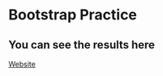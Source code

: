 #  Bootstrap Practice
## You can see the results here
[Website](https://bazarbairahat.github.io/PracticeSite/)
